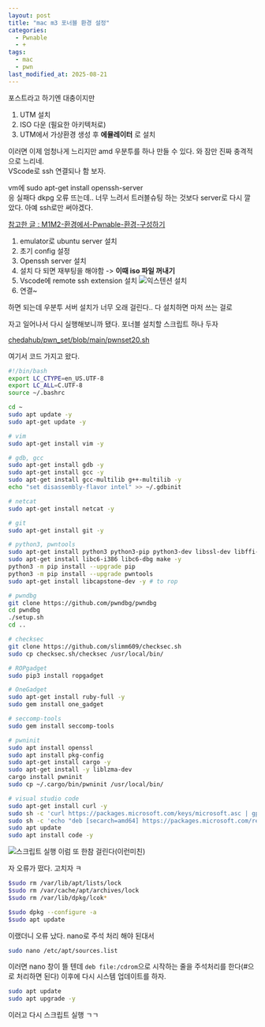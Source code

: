 ```yaml
---
layout: post
title: "mac m3 포너블 환경 설정"
categories:
  - Pwnable
  - +
tags:
  - mac
  - pwn
last_modified_at: 2025-08-21
---
```


포스트라고 하기엔 대충이지만 
1. UTM 설치 
2. ISO 다운 (필요한 아키텍처로) 
3. UTM에서 가상환경 생성 후 **에뮬레이터** 로 설치

이러면 이제 엄청나게 느리지만 amd 우분투를 하나 만들 수 있다.
와 잠만 진짜 충격적으로 느리네.  
VScode로 ssh 연결되나 함 보자. 

vm에 sudo apt-get install openssh-server <br>
응 실패다 dkpg 오류 뜨는데.. 너무 느려서 트러블슈팅 하는 것보다 server로 다시 깔았다. 아예 ssh로만 써야겠다. 

[참고한 글 : M1M2-환경에서-Pwnable-환경-구성하기](https://rasser.tistory.com/entry/M1M2-환경에서-Pwnable-환경-구성하기)

1. emulator로 ubuntu server 설치 
2. 초기 config 설정 
3. Openssh server 설치 
4. 설치 다 되면 재부팅을 해야함 -> **이때 iso 파일 꺼내기** 
5. Vscode에 remote ssh extension 설치 
![익스텐션 설치](../../../assets/images/250822_02.png)
6. 연결~

하면 되는데 우분투 서버 설치가 너무 오래 걸린다.. 
다 설치하면 마저 쓰는 걸로 

자고 일어나서 다시 실행해보니까 됐다. 포너블 설치할 스크립트 하나 두자

[chedahub/pwn_set/blob/main/pwnset20.sh](https://github.com/chedahub/pwn_set/blob/main/pwnset20.sh)

여기서 코드 가지고 왔다. 
```sh
#!/bin/bash
export LC_CTYPE=en_US.UTF-8
export LC_ALL=C.UTF-8
source ~/.bashrc

cd ~
sudo apt update -y
sudo apt-get update -y

# vim
sudo apt-get install vim -y

# gdb, gcc
sudo apt-get install gdb -y
sudo apt-get install gcc -y
sudo apt-get install gcc-multilib g++-multilib -y
echo "set disassembly-flavor intel" >> ~/.gdbinit

# netcat
sudo apt-get install netcat -y

# git
sudo apt-get install git -y

# python3, pwntools
sudo apt-get install python3 python3-pip python3-dev libssl-dev libffi-dev build-essential -y
sudo apt-get install libc6-i386 libc6-dbg make -y
python3 -m pip install --upgrade pip
python3 -m pip install --upgrade pwntools
sudo apt-get install libcapstone-dev -y # to rop

# pwndbg
git clone https://github.com/pwndbg/pwndbg
cd pwndbg
./setup.sh
cd ..

# checksec
git clone https://github.com/slimm609/checksec.sh
sudo cp checksec.sh/checksec /usr/local/bin/

# ROPgadget
sudo pip3 install ropgadget

# OneGadget
sudo apt-get install ruby-full -y
sudo gem install one_gadget

# seccomp-tools
sudo gem install seccomp-tools

# pwninit
sudo apt install openssl
sudo apt install pkg-config
sudo apt-get install cargo -y
sudo apt-get install -y liblzma-dev
cargo install pwninit
sudo cp ~/.cargo/bin/pwninit /usr/local/bin/

# visual studio code
sudo apt-get install curl -y
sudo sh -c 'curl https://packages.microsoft.com/keys/microsoft.asc | gpg --dearmor > /etc/apt/trusted.gpg.d/microsoft.gpg'
sudo sh -c 'echo "deb [secarch=amd64] https://packages.microsoft.com/repos/vscode stable main" > /etc/apt/sources.list.d/vscode.list'
sudo apt update
sudo apt install code -y
```
![스크립트 실행](../../../assets/images/250823_01.png)
이럼 또 한참 걸린다(이런미친) 

자 오류가 떴다. 고치자 ㅋ 

```bash
$sudo rm /var/lib/apt/lists/lock
$sudo rm /var/cache/apt/archives/lock
$sudo rm /var/lib/dpkg/lcok*

$sudo dpkg --configure -a
$sudo apt update
```

이랬더니 오류 났다. nano로 주석 처리 해야 된대서 

```bash 
sudo nano /etc/apt/sources.list
```

이러면 nano 창이 뜰 텐데 `deb file:/cdrom`으로 시작하는 줄을 주석처리를 한다(#으로 처리하면 된다) 이후에 다시 시스템 업데이트를 하자. 

```bash 
sudo apt update
sudo apt upgrade -y
```

이러고 다시 스크립트 실행 ㄱㄱ 
